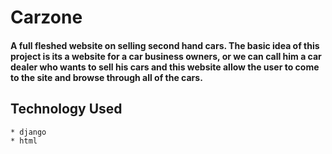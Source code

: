 # Carzone 
#### A full fleshed website on selling second hand cars. The basic idea of this project is its a website for a car business owners, or we can call him a car dealer who wants to sell his cars and this website allow the user to come to the site and browse through all of the cars.
## Technology Used
    * django
    * html



